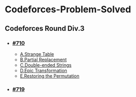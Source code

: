 # Codeforces-Problem-Solved
## Codeforces Round Div.3
* ### [#710](https://github.com/dmin0211/Codeforces-Round-710)
  * [A.Strange Table](https://codeforces.com/group/Zug0IuFtc3/contest/1506/problem/A)
  * [B.Partial Replacement](https://codeforces.com/group/Zug0IuFtc3/contest/1506/problem/B)
  * [C.Double-ended Strings](https://codeforces.com/group/Zug0IuFtc3/contest/1506/problem/C)
  * [D.Epic Transformation](https://codeforces.com/group/Zug0IuFtc3/contest/1506/problem/D)
  * [E.Restoring the Permutation](https://codeforces.com/group/Zug0IuFtc3/contest/1506/problem/E)
* ### [#719](https://github.com/dmin0211/Codeforces-Round-719)
